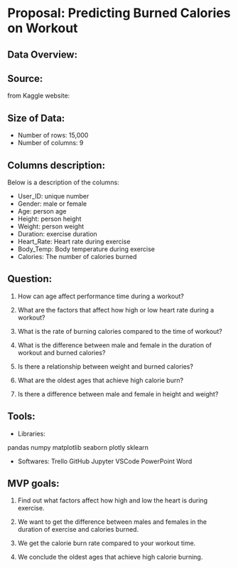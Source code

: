 
# Proposal: Predicting Burned Calories on Workout

## Data Overview:


## Source:
from Kaggle website: 

## Size of Data:
- Number of rows: 15,000
- Number of columns: 9

## Columns description:
Below is a description of the columns: 
- User_ID: unique number
- Gender: male or female
- Age: person age
- Height: person height
- Weight: person weight
- Duration: exercise duration
- Heart_Rate: Heart rate during exercise
- Body_Temp: Body temperature during exercise
- Calories: The number of calories burned

## Question:
1. How can age affect performance time during a workout?

2. What are the factors that affect how high or low heart rate during a workout?

3. What is the rate of burning calories compared to the time of workout?

4. What is the difference between male and female in the duration of workout and burned calories?

5. Is there a relationship between weight and burned calories?

6. What are the oldest ages that achieve high calorie burn?

7. Is there a difference between male and female in height and weight?
## Tools:
- Libraries: 

pandas
numpy
matplotlib
seaborn
plotly
sklearn

- Softwares: 
Trello
GitHub
Jupyter
VSCode
PowerPoint
Word

## MVP goals:
1. Find out what factors affect how high and low the heart is during exercise.

2. We want to get the difference between males and females in the duration of exercise and calories burned.

3. We get the calorie burn rate compared to your workout time.

4. We conclude the oldest ages that achieve high calorie burning.

